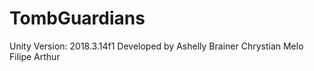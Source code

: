 # TombGuardians
Unity Version: 2018.3.14f1
Developed by 
Ashelly Brainer
Chrystian Melo
Filipe Arthur
